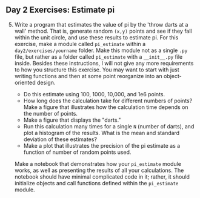 Day 2 Exercises: Estimate pi
--------


5. Write a program that estimates the value of pi by the 'throw darts at a wall'
   method.  That is, generate random `(x,y)` points and see if they fall within
   the unit circle, and use these results to estimate pi.  For this exercise,
   make a module called `pi_estimate` within a `day2/exercises/yourname` folder.
   Make this module not as a single `.py` file, but rather as a folder called
   `pi_estimate` with a `__init__.py` file inside.  Besides these instructions,
   I will not give any more requirements to how you structure this exercise.
   You may want to start with just writing functions and then at some point
   reorganize into an object-oriented design.

	* Do this estimate using 100, 1000, 10,000, and 1e6 points.
    * How long does the calculation take for different numbers of points?  Make
      a figure that illustrates how the calculation time depends on the number
      of points.
	* Make a figure that displays the "darts."
    * Run this calculation many times for a single `N` (number of darts), and
      plot a histogram of the results.  What is the mean and standard deviation
      of these estimates?
    * Make a plot that illustrates the precision of the pi estimate as a
      function of number of random points used.

    Make a notebook that demonstrates how your `pi_estimate` module works, as
    well as presenting the results of all your calculations.  The notebook
    should have minimal complicated code in it; rather, it should initialize
    objects and call functions defined within the `pi_estimate` module.
